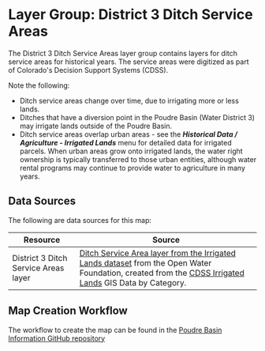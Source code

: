 # Layer Group: District 3 Ditch Service Areas

The District 3 Ditch Service Areas layer group contains layers
for ditch service areas for historical years.
The service areas were digitized as part of
Colorado's Decision Support Systems (CDSS).

Note the following:

* Ditch service areas change over time, due to irrigating more or less lands.
* Ditches that have a diversion point in the Poudre Basin (Water District 3) may irrigate lands outside
  of the Poudre Basin.
* Ditch service areas overlap urban areas - see the ***Historical Data / Agriculture - Irrigated Lands***
  menu for detailed data for irrigated parcels.
  When urban areas grow onto irrigated lands, the water right ownership is typically transferred to those
  urban entities, although water rental programs may continue to provide water to agriculture in many years.

## Data Sources

The following are data sources for this map:

| **Resource** | **Source** |
| -- | -- |
| District 3 Ditch Service Areas layer | [Ditch Service Area layer from the Irrigated Lands dataset](https://data.openwaterfoundation.org/state/co/dwr/irrigated-lands/) from the Open Water Foundation, created from the [CDSS Irrigated Lands](https://www.colorado.gov/pacific/cdss/gis-data-category) GIS Data by Category. |

## Map Creation Workflow

The workflow to create the map can be found in the
[Poudre Basin Information GitHub repository](https://github.com/OpenWaterFoundation/owf-infomapper-poudre/tree/master/workflow/BasinEntities/Agriculture-Ditches)
